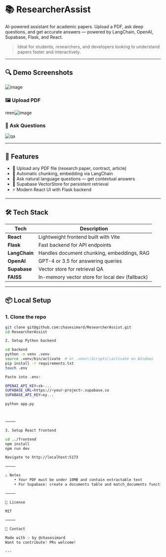# 📚 ResearcherAssist

AI-powered assistant for academic papers. Upload a PDF, ask deep questions, and get accurate answers — powered by LangChain, OpenAI, Supabase, Flask, and React.

> Ideal for students, researchers, and developers looking to understand papers faster and interactively.

---

## 🔍 Demo Screenshots
![image](https://github.com/user-attachments/assets/91d0869d-03cd-4aaa-80fa-03ca3904c33a)



### 🖼️ Upload PDF
reen![image](https://github.com/user-attachments/assets/b50059e6-10ac-46fe-a28f-ba75a9c54d93)


### 💬 Ask Questions
![qa](screenshots/qa.png)

---

## 🚀 Features

- 📄 Upload any PDF file (research paper, contract, article)
- 🧠 Automatic chunking, embedding via LangChain
- 🔎 Ask natural language questions — get contextual answers
- 💾 Supabase VectorStore for persistent retrieval
- ⚡ Modern React UI with Flask backend

---

## 🛠 Tech Stack

| Tech | Description |
|------|-------------|
| **React** | Lightweight frontend built with Vite |
| **Flask** | Fast backend for API endpoints |
| **LangChain** | Handles document chunking, embeddings, RAG |
| **OpenAI** | GPT-4 or 3.5 for answering queries |
| **Supabase** | Vector store for retrieval QA |
| **FAISS** | In-memory vector store for local dev (fallback) |

---

## 📦 Local Setup

### 1. Clone the repo

```bash
git clone git@github.com:chasesimard/ResearcherAssist.git
cd ResearcherAssist

2. Setup Python backend

cd backend
python -m venv .venv
source .venv/bin/activate  # or .venv\\Scripts\\activate on Windows
pip install -r requirements.txt
touch .env

Paste into .env:

OPENAI_API_KEY=sk-...
SUPABASE_URL=https://<your-project>.supabase.co
SUPABASE_API_KEY=ey...

python app.py



⸻

3. Setup React frontend

cd ../frontend
npm install
npm run dev

Navigate to http://localhost:5173

⸻

⚠️ Notes
	• Your PDF must be under 10MB and contain extractable text
	• For Supabase: create a documents table and match_documents function (see supabase.sql if included)

⸻

📄 License

MIT

⸻

👋 Contact

Made with 💡 by @chasesimard
Want to contribute? PRs welcome!

---
